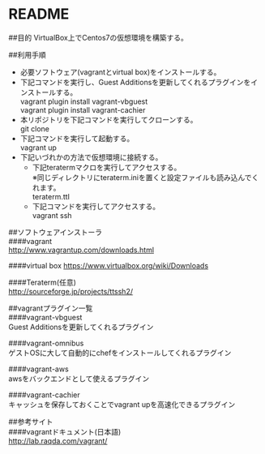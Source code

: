 # README

##目的
VirtualBox上でCentos7の仮想環境を構築する。

##利用手順  
* 必要ソフトウェア(vagrantとvirtual box)をインストールする。  
* 下記コマンドを実行し、Guest Additionsを更新してくれるプラグインをインストールする。  
vagrant plugin install vagrant-vbguest  
vagrant plugin install vagrant-cachier  
* 本リポジトリを下記コマンドを実行してクローンする。  
git clone  
* 下記コマンドを実行して起動する。  
vagrant up  
* 下記いづれかの方法で仮想環境に接続する。  
  * 下記teratermマクロを実行してアクセスする。  
    ※同じディレクトリにteraterm.iniを置くと設定ファイルも読み込んでくれます。  
    teraterm.ttl  
  * 下記コマンドを実行してアクセスする。  
    vagrant ssh  



##ソフトウェアインストーラ  
####vagrant  
http://www.vagrantup.com/downloads.html  

####virtual box
https://www.virtualbox.org/wiki/Downloads  

####Teraterm(任意)  
http://sourceforge.jp/projects/ttssh2/  



##vagrantプラグイン一覧  
####vagrant-vbguest  
Guest Additionsを更新してくれるプラグイン  

####vagrant-omnibus  
ゲストOSに大して自動的にchefをインストールしてくれるプラグイン  

####vagrant-aws  
awsをバックエンドとして使えるプラグイン  

####vagrant-cachier  
キャッシュを保存しておくことでvagrant upを高速化できるプラグイン  



##参考サイト  
####vagrantドキュメント(日本語)  
http://lab.raqda.com/vagrant/  
